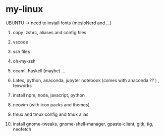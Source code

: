 # my-linux

UBUNTU -> need to install fonts (mesloNerd and ...)

1. copy .zshrc, aliases and config files

1. vscode

1. ssh files

1. oh-my-zsh

1. ocaml, haskell (maybe) ...

1. Latex, python, anaconda, jupyter notebook (comes with anaconda ?? ) , texworks

1. install npm, node, javacript, python

1. neovim (with icon packs and themes)

1. tmux and tmux config and tmux alias

1. install gnome-tweaks, gnome-shell-manager, gpaste-client, gitk, tig, neofetch
